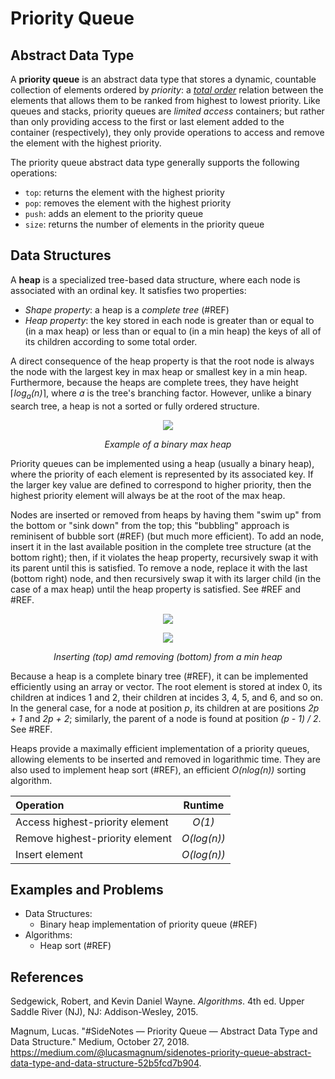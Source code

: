 # Priority Queue

## Abstract Data Type

A **priority queue** is an abstract data type that stores a dynamic, countable collection of elements ordered by *priority*: a *[total order](https://en.wikipedia.org/wiki/Total_order)* relation between the elements that allows them to be ranked from highest to lowest priority. Like queues and stacks, priority queues are *limited access* containers; but rather than only providing access to the first or last element added to the container (respectively), they only provide operations to access and remove the element with the highest priority.

The priority queue abstract data type generally supports the following operations:
- `top`: returns the element with the highest priority
- `pop`: removes the element with the highest priority 
- `push`: adds an element to the priority queue
- `size`: returns the number of elements in the priority queue

## Data Structures

A **heap** is a specialized tree-based data structure, where each node is associated with an ordinal key. It satisfies two properties:
- _Shape property_: a heap is a _complete tree_ (#REF)
- _Heap property_: the key stored in each node is greater than or equal to (in a max heap) or less than or equal to (in a min heap) the keys of all of its children according to some total order. 

A direct consequence of the heap property is that the root node is always the node with the largest key in max heap or smallest key in a min heap. Furthermore, because the heaps are complete trees, they have height ⌈*log<sub>a</sub>(n)*⌉, where *a* is the tree's branching factor. However, unlike a binary search tree, a heap is not a sorted or fully ordered structure.

<p align="center">
    <img src="https://upload.wikimedia.org/wikipedia/commons/thumb/3/38/Max-Heap.svg/501px-Max-Heap.svg.png">
</p>
<p align="center">
    <em>Example of a binary max heap</em>
</p>

Priority queues can be implemented using a heap (usually a binary heap), where the priority of each element is represented by its associated key. If the larger key value are defined to correspond to higher priority, then the highest priority element will always be at the root of the max heap. 

Nodes are inserted or removed from heaps by having them "swim up" from the bottom or "sink down" from the top; this "bubbling" approach is reminisent of bubble sort (#REF) (but much more efficient). To add an node, insert it in the last available position in the complete tree structure (at the bottom right); then, if it violates the heap property, recursively swap it with its parent until this is satisfied. To remove a node, replace it with the last (bottom right) node, and then recursively swap it with its larger child (in the case of a max heap) until the heap property is satisfied. See #REF and #REF.

<p align="center">
    <img src="https://www.techiedelight.com/wp-content/uploads/2016/11/Push-min-heap.png">
</p>
<p align="center">
    <img src="https://www.techiedelight.com/wp-content/uploads/2016/11/Pop-min-heap.png">
</p>
<p align="center">
    <em>Inserting (top) amd removing (bottom) from a min heap</em>
</p>

Because a heap is a complete binary tree (#REF), it can be implemented efficiently using an array or vector. The root element is stored at index 0, its children at indices 1 and 2, their children at incides 3, 4, 5, and 6, and so on. In the general case, for a node at position _p_, its children at are positions _2p + 1_ and _2p + 2_; similarly, the parent of a node is found at position _(p - 1) / 2_. See #REF. 

Heaps provide a maximally efficient implementation of a priority queues, allowing elements to be inserted and removed in logarithmic time. They are also used to implement heap sort (#REF), an efficient _O(nlog(n))_ sorting algorithm.

| Operation                        | Runtime        |
|:---------------------------------|:--------------:|
| Access highest-priority element  | _O(1)_         |
| Remove highest-priority element  | _O(log(n))_    |
| Insert element                   | _O(log(n))_    |

## Examples and Problems

* Data Structures:
    * Binary heap implementation of priority queue (#REF)
* Algorithms:
    * Heap sort (#REF)

## References

Sedgewick, Robert, and Kevin Daniel Wayne. _Algorithms_. 4th ed. Upper Saddle River (NJ), NJ: Addison-Wesley, 2015.

Magnum, Lucas. "#SideNotes — Priority Queue — Abstract Data Type and Data Structure." Medium, October 27, 2018. https://medium.com/@lucasmagnum/sidenotes-priority-queue-abstract-data-type-and-data-structure-52b5fcd7b904. 


